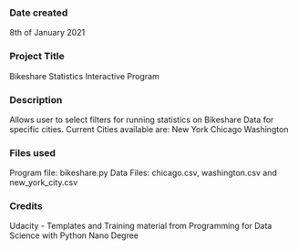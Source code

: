 ### Date created
8th of January 2021

### Project Title
Bikeshare Statistics Interactive Program

### Description
Allows user to select filters for running statistics on Bikeshare Data for specific cities. 
Current Cities available are:
New York
Chicago
Washington

### Files used
Program file: bikeshare.py 
Data Files: chicago.csv, washington.csv and new_york_city.csv

### Credits
Udacity - Templates and Training material from Programming for Data Science with Python Nano Degree

